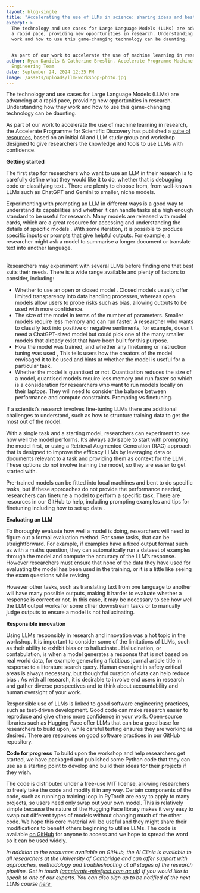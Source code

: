```yaml
---
layout: blog-single
title: "Accelerating the use of LLMs in science: sharing ideas and best practice"
excerpt: >
  The technology and use cases for Large Language Models (LLMs) are advancing at
  a rapid pace, providing new opportunities in research. Understanding how they
  work and how to use this game-changing technology can be daunting. 


  As part of our work to accelerate the use of machine learning in research, the Accelerate Programme for Scientific Discovery has published a suite of resources, based on an initial AI and LLM study group and workshop designed to give researchers the knowledge and tools to use LLMs with confidence
author: Ryan Daniels & Catherine Breslin, Accelerate Programme Machine Learning
  Engineering Team
date: September 24, 2024 12:35 PM
image: /assets/uploads/llm-workshop-photo.jpg
---
```

The technology and use cases for Large Language Models (LLMs) are advancing at a rapid pace, providing new opportunities in research. Understanding how they work and how to use this game-changing technology can be daunting. 


As part of our work to accelerate the use of machine learning in research, the Accelerate Programme for Scientific Discovery has published a [suite of resources](https://acceleratescience.github.io/resources/ai-and-large-language-models-workshop.html), based on an initial AI and LLM study group and workshop designed to give researchers the knowledge and tools to use LLMs with confidence.


**Getting started**


The first step for researchers who want to use an LLM in their research is to carefully define what they would like it to do, whether that is debugging code or classifying text  . There are plenty to choose from, from well-known LLMs such as ChatGPT and Gemini to smaller, niche models. 


Experimenting with prompting an LLM in different ways is a good way to understand its capabilities and whether it can handle tasks at a high enough standard to be useful for research. Many models are released with model cards, which are a great resource for accessing and understanding the details of specific models . With some iteration, it is possible to produce specific inputs or prompts that give helpful outputs. For example, a researcher might ask a model to summarise a longer document or translate text into another language.

\
Researchers may experiment with several LLMs before finding one that best suits their needs. There is a wide range available and plenty of factors to consider, including:

* Whether to use an open or closed model  . Closed models usually offer limited transparency into data handling processes, whereas open models allow users to probe risks such as bias, allowing outputs to be used with more confidence.
* The size of the model in terms of the number of parameters. Smaller models require less memory and can run faster. A researcher who wants to classify text into positive or negative sentiments, for example, doesn’t need a ChatGPT-sized model but could pick one of the many smaller models that already exist that have been built for this purpose. 
* How the model was trained, and whether any finetuning or instruction tuning was used  , This tells users how the creators of the model envisaged it to be used and hints at whether the model is useful for a particular task.
* Whether the model is quantised or not. Quantisation reduces the size of a model, quantised models require less memory and run faster so which is a consideration for researchers who want to run models locally on their laptops. They will need to consider the balance between performance and compute constraints.
  Prompting vs finetuning.


If  a scientist’s research involves fine-tuning LLMs there are additional challenges to understand, such as how to structure training data to get the most out of the model. 

With a single task and a starting model, researchers can experiment to see how well the model performs. It’s always advisable to start with prompting the model first, or using a Retrieval Augmented Generation (RAG) approach that is designed to improve the efficacy LLMs by leveraging data or documents relevant to a task and providing them as context for the LLM  . These options do not involve training the model, so they are easier to get started with. 

Pre-trained models can be fitted into local machines and bent to do specific tasks, but if these approaches do not provide the performance needed, researchers can finetune a model to perform a specific task. There are resources in our GitHub to help, including prompting examples and tips for finetuning including how to set up data  .

**Evaluating an LLM**

To thoroughly evaluate how well a model is doing, researchers will need to figure out a formal evaluation method. For some tasks, that can be straightforward. For example, if examples have a fixed output format such as with a maths question, they can automatically run a dataset of examples through the model and compute the accuracy of the LLM’s response. However researchers must ensure that none of the data they have used for evaluating the model has been used in the training, or it is a little like seeing the exam questions while revising.

However other tasks, such as translating text from one language to another will have many possible outputs, making it harder to evaluate whether a response is correct or not. In this case, it may be necessary to see how well the LLM output works for some other downstream tasks or to manually judge outputs to ensure a model is not hallucinating.

**Responsible innovation**

Using LLMs responsibly in research and innovation was a hot topic in the workshop. It is important to consider some of the limitations of LLMs, such as their ability to exhibit bias or to hallucinate  . Hallucination, or confabulation, is when a model generates a response that is not based on real world data, for example generating a fictitious journal article title in response to a literature search query. Human oversight in safety critical areas is always necessary, but thoughtful curation of data can help reduce bias . As with all research, it is desirable to involve end users in research and gather diverse perspectives and to think about accountability and human oversight of your work. 


Responsible use of LLMs is linked to good software engineering practices, such as test-driven development. Good code can make research easier to reproduce and give others more confidence in your work. Open-source libraries such as Hugging Face offer LLMs that can be a good base for researchers to build upon, while careful testing ensures they are working as desired. There are resources on good software practices in our GitHub repository.


**Code for progress**
To build upon the workshop and help researchers get started, we have packaged and published some Python code that they can use as a starting point to develop and build their ideas for their projects if they wish. 


The code is distributed under a free-use MIT license, allowing researchers to freely take the code and modify it in any way. Certain components of the code, such as running a training loop in PyTorch are easy to apply to many projects, so users need only swap out your own model. This is relatively simple because the nature of the Hugging Face library makes it very easy to swap out different types of models without changing much of the other code.
 We hope this core material will be useful and they might share their modifications to benefit others beginning to utilise LLMs. The code is available [on GitHub](https://github.com/acceleratescience/large-language-models) for anyone to access and we hope to spread the word so it can be used widely. 


*In addition to the resources available on GitHub, the AI Clinic is available to all researchers at the University of Cambridge and can offer support with approaches, methodology and troubleshooting at all stages of the research pipeline. Get in touch (accelerate-mle@cst.cam.ac.uk) if you would like to speak to one of our experts. You can also sign up to be notified of the next LLMs course [here.](https://www.training.cam.ac.uk/apsci/event/5276932)*